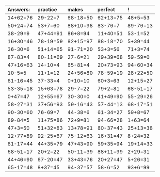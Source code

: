 | Answers: | practice | makes | perfect | ! |
| :--- | :--- | :--- | :--- | :--- |
| 14+62=76 | 29-22=7 | 68-18=50 | 62+13=75 | 48+5=53 | 
| 50+24=74 | 53+7=60 | 88+10=98 | 83-76=7 | 89-76=13 | 
| 38-29=9 | 47+44=91 | 86+8=94 | 11+40=51 | 53-1=52 | 
| 16+30=46 | 78-19=59 | 82+15=97 | 88-18=70 | 5+39=44 | 
| 36-30=6 | 51+14=65 | 91-71=20 | 53+3=56 | 71+3=74 | 
| 87-83=4 | 80-11=69 | 27-6=21 | 29+39=68 | 59-59=0 | 
| 47+16=63 | 14-10=4 | 85-81=4 | 20+73=93 | 94-60=34 | 
| 10-5=5 | 11+1=12 | 24+56=80 | 78-59=19 | 28+22=50 | 
| 61-16=45 | 37-33=4 | 0+10=10 | 60+3=63 | 12+15=27 | 
| 53-35=18 | 15+63=78 | 29-7=22 | 79+2=81 | 68-51=17 | 
| 0+47=47 | 12+55=67 | 30-30=0 | 41+49=90 | 55-29=26 | 
| 58-27=31 | 37+56=93 | 59-16=43 | 57-44=13 | 68-17=51 | 
| 90-30=60 | 76-69=7 | 44-38=6 | 61-34=27 | 59+8=67 | 
| 89-84=5 | 11+75=86 | 72+9=81 | 94-66=28 | 1+63=64 | 
| 47+3=50 | 51+32=83 | 13+78=91 | 80-37=43 | 25+13=38 | 
| 12+77=89 | 92-25=67 | 75-12=63 | 16+31=47 | 8+24=32 | 
| 61-17=44 | 44+35=79 | 47+43=90 | 59+35=94 | 19+14=33 | 
| 68-51=17 | 20+2=22 | 50-11=39 | 88+11=99 | 2+29=31 | 
| 44+46=90 | 67-20=47 | 33+43=76 | 20+27=47 | 5+26=31 | 
| 65-17=48 | 8+37=45 | 94-37=57 | 58-6=52 | 93+6=99 | 
